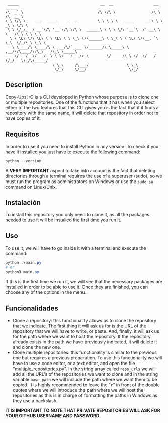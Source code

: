      _____                                    __  __                  __         _____       
    /\  _` \                                 /\ \/\ \                /\ \       /\  __`\     
    \ \ \/\_\    ___   _____   __  __        \ \ \ \ \  _____     ___\ \ \     _\ \ \/\ \    
     \ \ \/_/_  / __`\/\ '__`\/\ \/\ \  ______\ \ \ \ \/\ '__`\  /',__\ \ \   /\_\ \ \ \ \   
      \ \ \L\ \/\ \L\ \ \ \L\ \ \ \_\ \/\______\ \ \_\ \ \ \L\ \/\__, `\ \_\  \/_/\ \ \_\ \  
       \ \____/\ \____/\ \ ,__/\/`____ \/______/\ \_____\ \ ,__/\/\____/\/\_\   /\_\ \_____\ 
        \/___/  \/___/  \ \ \/  `/___/> \        \/_____/\ \ \/  \/___/  \/_/   \/_/\/_____/ 
                         \ \_\     /\___/                 \ \_\                              
                          \/_/     \/__/                   \/_/                              

## Description

Copy-Ups! :O is a CLI developed in Python whose purpose is to clone one or multiple repositories. One of the functions that it has when you select either of the two features that this CLI gives you is the fact that if it finds a repository with the same name, it will delete that repository in order not to have copies of it.

## Requisitos

In order to use it you need to install Python in any version. To check if you have it installed you just have to execute the following command:

```powershell
python --version
```

A **VERY IMPORTANT** aspect to take into account is the fact that deleting directories through a terminal requires the use of a superuser (sudo), so we must run the program as administrators on Windows or use the `sudo su` command on Linux/Unix.

## Instalación

To install this repository you only need to clone it, as all the packages needed to use it will be installed the first time you run it.

## Uso

To use it, we will have to go inside it with a terminal and execute the command:

```powershell
python .\main.py
# or
python3 main.py
```

If this is the first time we run it, we will see that the necessary packages are installed in order to be able to use it. Once they are finished, you can choose any of the options in the menu.

## Funcionalidades

- Clone a repository: this functionality allows us to clone the repository that we indicate. The first thing it will ask us for is the URL of the repository that we will have to write, or paste. And, finally, it will ask us for the path where we want to host the repository. If the repository already exists in the path we have previously indicated, it will delete it and clone the new one.
- Clone multiple repositories: this functionality is similar to the previous one but requires a previous preparation. To use this functionality we will have to use a code editor, or a text editor, and open the file "multiple_repositories.py". In the string array called `repo_urls` we will add all the URL's of the repositories we want to clone and in the string variable `base_path` we will include the path where we want them to be copied.
It is highly recommended to leave the "`r`" in front of the double quotes where we will introduce the path where we will host the repositories as this is in charge of formatting the paths in Windows as they use a backslash.

**IT IS IMPORTANT TO NOTE THAT PRIVATE REPOSITORIES WILL ASK FOR YOUR GITHUB USERNAME AND PASSWORD.**